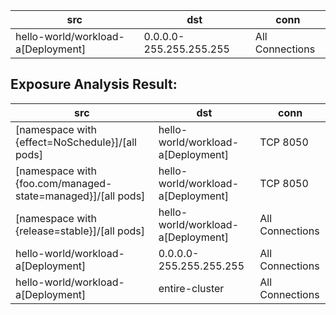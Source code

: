 | src | dst | conn |
|-----|-----|------|
| hello-world/workload-a[Deployment] | 0.0.0.0-255.255.255.255 | All Connections |
## Exposure Analysis Result:
| src | dst | conn |
|-----|-----|------|
| [namespace with {effect=NoSchedule}]/[all pods] | hello-world/workload-a[Deployment] | TCP 8050 |
| [namespace with {foo.com/managed-state=managed}]/[all pods] | hello-world/workload-a[Deployment] | TCP 8050 |
| [namespace with {release=stable}]/[all pods] | hello-world/workload-a[Deployment] | All Connections |
| hello-world/workload-a[Deployment] | 0.0.0.0-255.255.255.255 | All Connections |
| hello-world/workload-a[Deployment] | entire-cluster | All Connections |